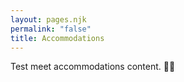 ```yaml
---
layout: pages.njk
permalink: "false"
title: Accommodations
---
```

Test meet accommodations content. 🏊‍♂️